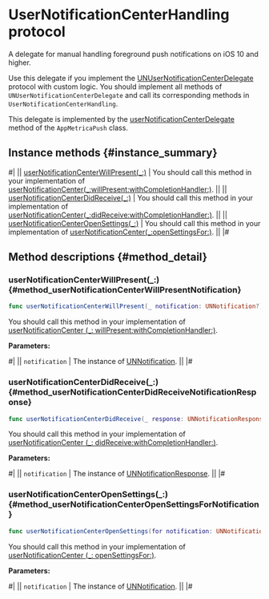 # UserNotificationCenterHandling protocol

A delegate for manual handling foreground push notifications on iOS 10 and higher.

Use this delegate if you implement the [UNUserNotificationCenterDelegate](https://developer.apple.com/documentation/usernotifications/unusernotificationcenterdelegate?language=swift) protocol with custom logic. You should implement all methods of `UNUserNotificationCenterDelegate` and call its corresponding methods in `UserNotificationCenterHandling`.

This delegate is implemented by the [userNotificationCenterDelegate](AppMetricaPush.md#method_userNotificationCenterHandler) method of the `AppMetricaPush` class.

## Instance methods {#instance_summary}

#|
|| [userNotificationCenterWillPresent(_:)](#method_userNotificationCenterWillPresentNotification) | You should call this method in your implementation of [userNotificationCenter(_:willPresent:withCompletionHandler:)](https://developer.apple.com/documentation/usernotifications/unusernotificationcenterdelegate/1649518-usernotificationcenter?language=swift). ||
|| [userNotificationCenterDidReceive(_:)](#method_userNotificationCenterDidReceiveNotificationResponse) | You should call this method in your implementation of [userNotificationCenter(_:didReceive:withCompletionHandler:)](https://developer.apple.com/documentation/usernotifications/unusernotificationcenterdelegate/1649501-usernotificationcenter?language=swift). ||
|| [userNotificationCenterOpenSettings(_:)](#method_userNotificationCenterOpenSettingsForNotification) | You should call this method in your implementation of [userNotificationCenter(_:openSettingsFor:)](https://developer.apple.com/documentation/usernotifications/unusernotificationcenterdelegate/2981869-usernotificationcenter?language=swift). ||
|#

## Method descriptions {#method_detail}

### userNotificationCenterWillPresent(_:) {#method_userNotificationCenterWillPresentNotification}

```swift translate=no
func userNotificationCenterWillPresent(_ notification: UNNotification?)
```

You should call this method in your implementation of [userNotificationCenter (_: willPresent:withCompletionHandler:)](https://developer.apple.com/documentation/usernotifications/unusernotificationcenterdelegate/1649518-usernotificationcenter?language=swift).

**Parameters:**

#|
|| `notification` | The instance of [UNNotification](https://developer.apple.com/documentation/usernotifications/unnotification?language=swift). ||
|#

### userNotificationCenterDidReceive(_:) {#method_userNotificationCenterDidReceiveNotificationResponse}

```swift translate=no
func userNotificationCenterDidReceive(_ response: UNNotificationResponse?)
```

You should call this method in your implementation of [userNotificationCenter (_: didReceive:withCompletionHandler:)](https://developer.apple.com/documentation/usernotifications/unusernotificationcenterdelegate/1649501-usernotificationcenter?language=swift).

**Parameters:**

#|
|| `notification` | The instance of [UNNotificationResponse](https://developer.apple.com/documentation/usernotifications/unnotificationresponse). ||
|#

### userNotificationCenterOpenSettings(_:) {#method_userNotificationCenterOpenSettingsForNotification}

```swift translate=no
func userNotificationCenterOpenSettings(for notification: UNNotification?)
```

You should call this method in your implementation of [userNotificationCenter (_: openSettingsFor:)](https://developer.apple.com/documentation/usernotifications/unusernotificationcenterdelegate/2981869-usernotificationcenter?language=swift).

**Parameters:**

#|
|| `notification` | The instance of [UNNotification](https://developer.apple.com/documentation/usernotifications/unnotification). ||
|#
